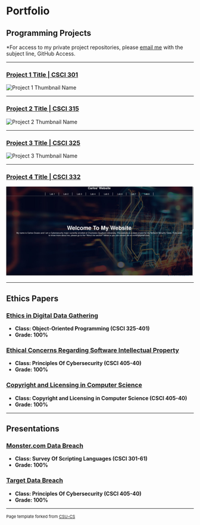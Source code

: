 Portfolio
=========

Programming Projects
--------------------

*For access to my private project repositories, please [email me](mailto:CROcasioRodriguez@csustudent.net?subject=GitHub%20Access) with the subject line, GitHub Access.

---
### [Project 1 Title | CSCI 301](project1)

![Project 1 Thumbnail Name](images/dummy_thumbnail.jpg)

---
### [Project 2 Title | CSCI 315](project2)

![Project 2 Thumbnail Name](images/dummy_thumbnail.jpg)

---
### [Project 3 Title | CSCI 325](project3)

![Project 3 Thumbnail Name](images/dummy_thumbnail.jpg)

---
### [Project 4 Title | CSCI 332](project4)

![Project 4 Thumbnail Name](Website/Website1.jpg)

---

Ethics Papers
-------------

### [Ethics in Digital Data Gathering](/pdf/Paper-1.pdf)

-   **Class: Object-Oriented Programming (CSCI 325-401)**  
-   **Grade: 100%**

### [Ethical Concerns Regarding Software Intellectual Property](/pdf/Paper-2.pdf)

-   **Class: Principles Of Cybersecurity (CSCI 405-40)** 
-   **Grade: 100%**

### [Copyright and Licensing in Computer Science](/pdf/Paper-3.pdf)

-   **Class: Copyright and Licensing in Computer Science (CSCI 405-40)** 
-   **Grade: 100%**

---

Presentations
-------------

### [Monster.com Data Breach](/pdf/presentation-1.pdf)

- **Class: Survey Of Scripting Languages (CSCI 301-61)** 
- **Grade: 100%**


### [Target Data Breach](/pdf/presentation-2.pdf)

- **Class: Principles Of Cybersecurity (CSCI 405-40)** 
- **Grade: 100%**

---

<p style="font-size:11px">Page template forked from <a href="https://github.com/csu-cs/csci-portfolio">CSU-CS</a></p>
<!-- Remove above link if you don't want to attributive -->
